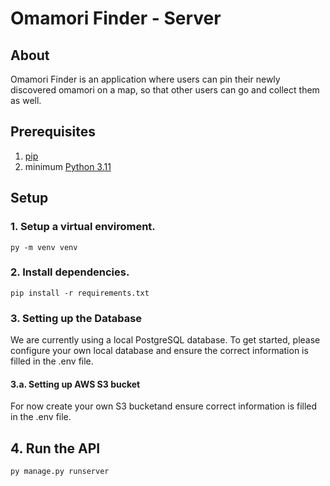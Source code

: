 # Omamori Finder - Server

## About

Omamori Finder is an application where users can pin their newly discovered omamori on a map, so that other users can go and collect them as well.

## Prerequisites

1. [pip](https://pypi.org/project/pip/)
2. minimum [Python 3.11](https://www.python.org/downloads/)

## Setup

### 1. Setup a virtual enviroment.

```
py -m venv venv
```

### 2. Install dependencies.

```
pip install -r requirements.txt
```

### 3. Setting up the Database

We are currently using a local PostgreSQL database. To get started, please configure your own local database and ensure the correct information is filled in the .env file.

#### 3.a. Setting up AWS S3 bucket

For now create your own S3 bucketand ensure correct information is filled in the .env file.

## 4. Run the API

```
py manage.py runserver
```

